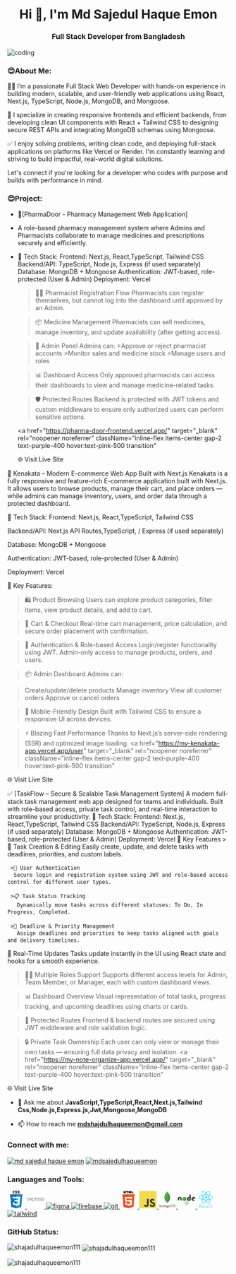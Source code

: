 <h1 align="center">Hi 👋, I'm Md Sajedul Haque Emon</h1>
<h3 align="center"> Full Stack Developer from Bangladesh</h3>
<img align="center" width="1000" height="500" alt="coding" src="https://i.ibb.co/fdNK6gHJ/4ddd4a55-db60-44b5-abb8-3f6e60a18fbc.jpg">

<h3 align="left">😊About Me:</h3>
👨‍💻 I’m a passionate Full Stack Web Developer with hands-on experience in building modern, scalable, and user-friendly web applications using React, Next.js, TypeScript, Node.js, MongoDB, and Mongoose.

🚀 I specialize in creating responsive frontends and efficient backends, from developing clean UI components with React + Tailwind CSS to designing secure REST APIs and integrating MongoDB schemas using Mongoose.

✅ I enjoy solving problems, writing clean code, and deploying full-stack applications on platforms like Vercel or Render. I'm constantly learning and striving to build impactful, real-world digital solutions.

Let's connect if you're looking for a developer who codes with purpose and builds with performance in mind.

<h3 align="left">😊Project:</h3>

- 🔬[PharmaDoor - Pharmacy Management Web Application]
- A role-based pharmacy management system where Admins and Pharmacists collaborate to manage medicines and prescriptions securely and efficiently.
- 🚀 Tech Stack:
      Frontend: Next.js, React,TypeScript, Tailwind CSS
      Backend/API: TypeScript, Node.js, Express (if used separately)
      Database: MongoDB + Mongoose
      Authentication: JWT-based, role-protected (User & Admin)
      Deployment: Vercel

  > 🧑‍⚕️ Pharmacist Registration Flow
    Pharmacists can register themselves, but cannot log into the dashboard until approved by an Admin.

  > 📦 Medicine Management
    Pharmacists can sell medicines, manage inventory, and update availability (after getting access).

  > 📜 Admin Panel
       Admins can:
      >Approve or reject pharmacist accounts
      >Monitor sales and medicine stock
      >Manage users and roles

   >📊 Dashboard Access
     Only approved pharmacists can access their dashboards to view and manage medicine-related tasks.

   >🛡️ Protected Routes
     Backend is protected with JWT tokens and custom middleware to ensure only authorized users can perform sensitive actions.

   <a
   href="https://pharma-door-frontend.vercel.app/"
   target="_blank"
   rel="noopener noreferrer"
  className="inline-flex items-center gap-2 text-purple-400 hover:text-pink-500 transition"
  >
  🌐 Visit Live Site
</a>

🛒 Kenakata – Modern E-commerce Web App Built with Next.js
Kenakata is a fully responsive and feature-rich E-commerce application built with Next.js. It allows users to browse products, manage their cart, and place orders — while admins can manage inventory, users, and order data through a protected dashboard.

🚀 Tech Stack:
Frontend: Next.js, React,TypeScript, Tailwind CSS

Backend/API: Next.js API Routes,TypeScript, / Express (if used separately)

Database: MongoDB + Mongoose

Authentication: JWT-based, role-protected (User & Admin)

Deployment: Vercel

🧩 Key Features:
  >🛍️ Product Browsing
   Users can explore product categories, filter items, view product details, and add to cart.

  >🛒 Cart & Checkout
   Real-time cart management, price calculation, and secure order placement with confirmation.

  >🔐 Authentication & Role-based Access
    Login/register functionality using JWT. Admin-only access to manage products, orders, and users.

  >📦 Admin Dashboard
   Admins can:

   >Create/update/delete products
   >Manage inventory
   >View all customer orders
   >Approve or cancel orders

  >📱 Mobile-Friendly Design
    Built with Tailwind CSS to ensure a responsive UI across devices.

  >⚡ Blazing Fast Performance
     Thanks to Next.js’s server-side rendering (SSR) and optimized image loading.
  <a
  href="https://my-kenakata-app.vercel.app/user"
  target="_blank"
  rel="noopener noreferrer"
  className="inline-flex items-center gap-2 text-purple-400 hover:text-pink-500 transition"
  >
  🌐 Visit Live Site
  </a>


✅ [TaskFlow – Secure & Scalable Task Management System]
A modern full-stack task management web app designed for teams and individuals. Built with role-based access, private task control, and real-time interaction to streamline your productivity.
🚀 Tech Stack:
      Frontend: Next.js, React,TypeScript, Tailwind CSS
      Backend/API: TypeScript, Node.js, Express (if used separately)
      Database: MongoDB + Mongoose
      Authentication: JWT-based, role-protected (User & Admin)
      Deployment: Vercel
🔑 Key Features
     >📝 Task Creation & Editing
      Easily create, update, and delete tasks with deadlines, priorities, and custom labels.

     >👥 User Authentication
      Secure login and registration system using JWT and role-based access control for different user types.

     >📋 Task Status Tracking
       Dynamically move tasks across different statuses: To Do, In Progress, Completed.

     >📆 Deadline & Priority Management
       Assign deadlines and priorities to keep tasks aligned with goals and delivery timelines.

🔄 Real-Time Updates
    Tasks update instantly in the UI using React state and hooks for a smooth experience.

 >🧑‍💼 Multiple Roles Support
   Supports different access levels for Admin, Team Member, or Manager, each with custom dashboard views.

 >📊 Dashboard Overview
   Visual representation of total tasks, progress tracking, and upcoming deadlines using charts or cards.

 >🔐 Protected Routes
   Frontend & backend routes are secured using JWT middleware and role validation logic.

 >🔒 Private Task Ownership
   Each user can only view or manage their own tasks — ensuring full data privacy and isolation.
  <a
  href="https://my-note-organize-app.vercel.app/"
  target="_blank"
  rel="noopener noreferrer"
  className="inline-flex items-center gap-2 text-purple-400 hover:text-pink-500 transition"
   >
  🌐 Visit Live Site
 </a>

- 💬 Ask me about **JavaScript,TypeScript,React,Next.js,Tailwind Css,Node.js,Express.js,Jwt,Mongoose,MongoDB**

- 📫 How to reach me **mdshajdulhaqueemon@gmail.com**

<h3 align="left">Connect with me:</h3>
<p align="left">
<a href="https://linkedin.com/in/md sajedul haque emon" target="blank"><img align="center" src="https://raw.githubusercontent.com/rahuldkjain/github-profile-readme-generator/master/src/images/icons/Social/linked-in-alt.svg" alt="md sajedul haque emon" height="30" width="40" /></a>
<a href="https://instagram.com/mdsajedulhaqueemon" target="blank"><img align="center" src="https://raw.githubusercontent.com/rahuldkjain/github-profile-readme-generator/master/src/images/icons/Social/instagram.svg" alt="mdsajedulhaqueemon" height="30" width="40" /></a>
</p>

<h3 align="left">Languages and Tools:</h3>
<p align="left"> <a href="https://www.w3schools.com/css/" target="_blank" rel="noreferrer"> <img src="https://raw.githubusercontent.com/devicons/devicon/master/icons/css3/css3-original-wordmark.svg" alt="css3" width="40" height="40"/> </a> <a href="https://expressjs.com" target="_blank" rel="noreferrer"> <img src="https://raw.githubusercontent.com/devicons/devicon/master/icons/express/express-original-wordmark.svg" alt="express" width="40" height="40"/> </a> <a href="https://www.figma.com/" target="_blank" rel="noreferrer"> <img src="https://www.vectorlogo.zone/logos/figma/figma-icon.svg" alt="figma" width="40" height="40"/> </a> <a href="https://firebase.google.com/" target="_blank" rel="noreferrer"> <img src="https://www.vectorlogo.zone/logos/firebase/firebase-icon.svg" alt="firebase" width="40" height="40"/> </a> <a href="https://git-scm.com/" target="_blank" rel="noreferrer"> <img src="https://www.vectorlogo.zone/logos/git-scm/git-scm-icon.svg" alt="git" width="40" height="40"/> </a> <a href="https://www.w3.org/html/" target="_blank" rel="noreferrer"> <img src="https://raw.githubusercontent.com/devicons/devicon/master/icons/html5/html5-original-wordmark.svg" alt="html5" width="40" height="40"/> </a> <a href="https://developer.mozilla.org/en-US/docs/Web/JavaScript" target="_blank" rel="noreferrer"> <img src="https://raw.githubusercontent.com/devicons/devicon/master/icons/javascript/javascript-original.svg" alt="javascript" width="40" height="40"/> </a> <a href="https://www.mongodb.com/" target="_blank" rel="noreferrer"> <img src="https://raw.githubusercontent.com/devicons/devicon/master/icons/mongodb/mongodb-original-wordmark.svg" alt="mongodb" width="40" height="40"/> </a> <a href="https://nodejs.org" target="_blank" rel="noreferrer"> <img src="https://raw.githubusercontent.com/devicons/devicon/master/icons/nodejs/nodejs-original-wordmark.svg" alt="nodejs" width="40" height="40"/> </a> <a href="https://reactjs.org/" target="_blank" rel="noreferrer"> <img src="https://raw.githubusercontent.com/devicons/devicon/master/icons/react/react-original-wordmark.svg" alt="react" width="40" height="40"/> </a> <a href="https://tailwindcss.com/" target="_blank" rel="noreferrer"> <img src="https://www.vectorlogo.zone/logos/tailwindcss/tailwindcss-icon.svg" alt="tailwind" width="40" height="40"/> </a> </p>

<h3 align="left">GitHub Status:</h3>

<p><img align="left" src="https://github-readme-stats.vercel.app/api/top-langs?username=shajadulhaqueemon111&show_icons=true&locale=en&layout=compact" alt="shajadulhaqueemon111" /></p>

<p>&nbsp;<img align="center" src="https://github-readme-stats.vercel.app/api?username=shajadulhaqueemon111&show_icons=true&locale=en" alt="shajadulhaqueemon111" /></p>

<p><img align="center" src="https://github-readme-streak-stats.herokuapp.com/?user=shajadulhaqueemon111&" alt="shajadulhaqueemon111" /></p>


